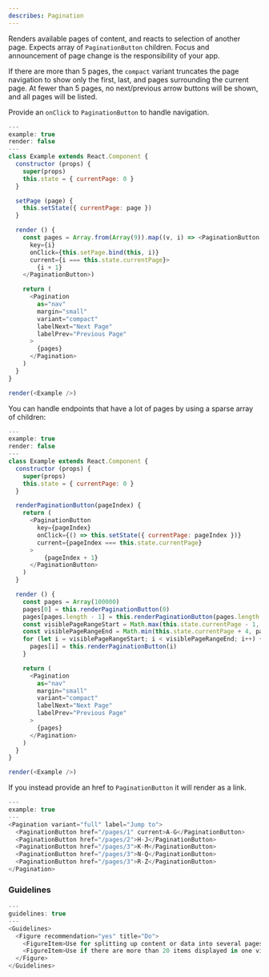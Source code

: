 ```yaml
---
describes: Pagination
---
```


Renders available pages of content, and reacts to selection of another page.
Expects array of `PaginationButton` children. Focus and announcement of page change is
the responsibility of your app.

If there are more than 5 pages, the `compact` variant truncates the page navigation
to show only the first, last, and pages surrounding the current page. At fewer than
5 pages, no next/previous arrow buttons will be shown, and all pages will be listed.

Provide an `onClick` to `PaginationButton` to handle navigation.

```js
---
example: true
render: false
---
class Example extends React.Component {
  constructor (props) {
    super(props)
    this.state = { currentPage: 0 }
  }

  setPage (page) {
    this.setState({ currentPage: page })
  }

  render () {
    const pages = Array.from(Array(9)).map((v, i) => <PaginationButton
      key={i}
      onClick={this.setPage.bind(this, i)}
      current={i === this.state.currentPage}>
        {i + 1}
    </PaginationButton>)

    return (
      <Pagination
        as="nav"
        margin="small"
        variant="compact"
        labelNext="Next Page"
        labelPrev="Previous Page"
      >
        {pages}
      </Pagination>
    )
  }
}

render(<Example />)
```

You can handle endpoints that have a lot of pages by using a sparse array of children:

```js
---
example: true
render: false
---
class Example extends React.Component {
  constructor (props) {
    super(props)
    this.state = { currentPage: 0 }
  }

  renderPaginationButton(pageIndex) {
    return (
      <PaginationButton
        key={pageIndex}
        onClick={() => this.setState({ currentPage: pageIndex })}
        current={pageIndex === this.state.currentPage}
      >
          {pageIndex + 1}
      </PaginationButton>
    )
  }

  render () {
    const pages = Array(100000)
    pages[0] = this.renderPaginationButton(0)
    pages[pages.length - 1] = this.renderPaginationButton(pages.length - 1)
    const visiblePageRangeStart = Math.max(this.state.currentPage - 1, 0)
    const visiblePageRangeEnd = Math.min(this.state.currentPage + 4, pages.length - 1)
    for (let i = visiblePageRangeStart; i < visiblePageRangeEnd; i++) {
      pages[i] = this.renderPaginationButton(i)
    }

    return (
      <Pagination
        as="nav"
        margin="small"
        variant="compact"
        labelNext="Next Page"
        labelPrev="Previous Page"
      >
        {pages}
      </Pagination>
    )
  }
}

render(<Example />)
```

If you instead provide an href to `PaginationButton` it will render as a link.

```js
---
example: true
---
<Pagination variant="full" label="Jump to">
  <PaginationButton href="/pages/1" current>A-G</PaginationButton>
  <PaginationButton href="/pages/2">H-J</PaginationButton>
  <PaginationButton href="/pages/3">K-M</PaginationButton>
  <PaginationButton href="/pages/3">N-Q</PaginationButton>
  <PaginationButton href="/pages/3">R-Z</PaginationButton>
</Pagination>
```
### Guidelines

```js
---
guidelines: true
---
<Guidelines>
  <Figure recommendation="yes" title="Do">
    <FigureItem>Use for splitting up content or data into several pages</FigureItem>
    <FigureItem>Use if there are more than 20 items displayed in one view</FigureItem>
  </Figure>
</Guidelines>
```
